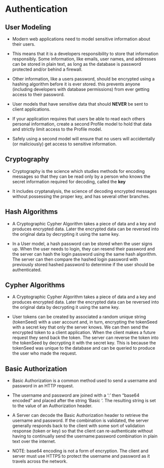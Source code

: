 # Authentication

## User Modeling

* Modern web applications need to model sensitive information about their users.

* This means that it is a developers responsibility to store that information responsibly. Some information, like emails, user names, and addresses can be stored in plain text, as long as the database is password protected and/or behind a firewall.

* Other information, like a users password, should be encrypted using a hashing algorithm before it is ever stored. this prevents anyone (including developers with database permissions) from ever getting access to their password.

* User models that have sensitive data that should **NEVER** be sent to client applications. 

* If your application requires that users be able to read each others personal information, create a second Profile model to hold that data and strictly limit access to the Profile model.

* Safely using a second model will ensure that no users will accidentally (or maliciously) get access to sensitive information.

## Cryptography

* Cryptography is the science which studies methods for encoding messages so that they can be read only by a person who knows the secret information required for decoding, called the **key**

* It includes cryptanalysis, the science of decoding encrypted messages without possessing the proper key, and has several other branches.

## Hash Algorithms 

* A Cryptographic Cypher Algorithm takes a piece of data and a key and produces encrypted data. Later the encrypted data can be reversed into the original data by decrypting it using the same key.

* In a User model, a hash password can be stored when the user signs up. When the user needs to login, they can resend their password and the server can hash the login password using the same hash algorithm. The server can then compare the hashed login password with previously stored hashed password to determine if the user should be authenticated.

## Cypher Algorithms

* A Cryptographic Cypher Algorithm takes a piece of data and a key and produces encrypted data. Later the encrypted data can be reversed into the original data by decrypting it using the same key.

* User tokens can be created by associated a random unique string (tokenSeed) with a user account and, in turn, encrypting the tokenSeed with a secret key that only the server knows. We can then send the encrypted token to a client application. When the client makes a future request they send back the token. The server can reverse the token into the tokenSeed by decrypting it with the secret key. This is because the tokenSeed was unique to the database and can be queried to produce the user who made the request.

## Basic Authorization

* Basic Authorization is a common method used to send a username and password in an HTTP request.

* The username and password are joined with a ‘:’ then “base64 encoded” and placed after the string ‘Basic ‘. The resulting string is set to the value of an Authorization header.

* A Server can decode the Basic Authorization header to retrieve the username and password. If the combination is validated, the server generally responds back to the client with some sort of validation response (token or key) so that the client can re-authenticate without having to continually send the username:password combination in plain text over the internet.

* NOTE: base64 encoding is not a form of encryption. The client and server must use HTTPS to protect the username and password as it travels across the network.

